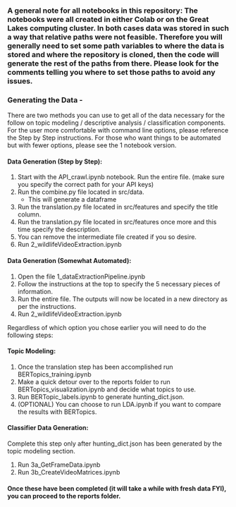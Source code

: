 ### A general note for all notebooks in this repository: The notebooks were all created in either Colab or on the Great Lakes computing cluster. In both cases data was stored in such a way that relative paths were not feasible. Therefore you will generally need to set some path variables to where the data is stored and where the repository is cloned, then the code will generate the rest of the paths from there. Please look for the comments telling you where to set those paths to avoid any issues.

### Generating the Data - 
There are two methods you can use to get all of the data necessary for the follow on topic modeling / descriptive analysis / classification components.
For the user more comfortable with command line options, please reference the Step by Step instructions. For those who want things to be automated but with fewer
options, please see the 1 notebook version.

#### Data Generation (Step by Step):
1) Start with the API_crawl.ipynb notebook. Run the entire file. (make sure you specify the correct path for your API keys)
2) Run the combine.py file located in src/data.
   - This will generate a dataframe
3) Run the translation.py file located in src/features and specify the title column.
4) Run the translation.py file located in src/features once more and this time specify the description.
5) You can remove the intermediate file created if you so desire.
6) Run 2_wildlifeVideoExtraction.ipynb

#### Data Generation (Somewhat Automated):
1) Open the file 1_dataExtractionPipeline.ipynb
2) Follow the instructions at the top to specify the 5 necessary pieces of information.
3) Run the entire file. The outputs will now be located in a new directory as per the instructions.
4) Run 2_wildlifeVideoExtraction.ipynb

Regardless of which option you chose earlier you will need to do the following steps:

#### Topic Modeling:
1) Once the translation step has been accomplished run BERTopics_training.ipynb
2) Make a quick detour over to the reports folder to run BERTopics_visualization.ipynb and decide what topics to use.
3) Run BERTopic_labels.ipynb to generate hunting_dict.json.
4) (OPTIONAL) You can choose to run LDA.ipynb if you want to compare the results with BERTopics.

#### Classifier Data Generation:
Complete this step only after hunting_dict.json has been generated by the topic modeling section.
1) Run 3a_GetFrameData.ipynb
2) Run 3b_CreateVideoMatrices.ipynb

#### Once these have been completed (it will take a while with fresh data FYI), you can proceed to the reports folder.
